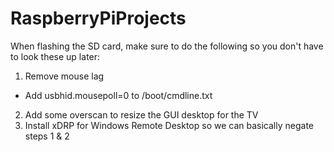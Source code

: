 # RaspberryPiProjects

When flashing the SD card, make sure to do the following so you don't have to look these up later:

1. Remove mouse lag
 + Add usbhid.mousepoll=0 to /boot/cmdline.txt
2. Add some overscan to resize the GUI desktop for the TV
3. Install xDRP for Windows Remote Desktop so we can basically negate steps 1 & 2
